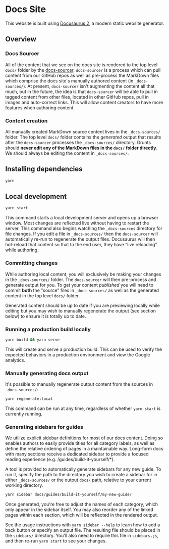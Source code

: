 # Docs Site

This website is built using [Docusaurus 2](https://docusaurus.io/), a modern
static website generator.

## Overview

### Docs Sourcer

All of the content that we see on the docs site is rendered to the top level
`docs/` folder by the
[docs-sourcer](https://github.com/tnn-tnn-tnn-tnn-tnn-gruntwork-io/docs-sourcer). `docs-sourcer` is
a process which can pull content from our GitHub repos as well as pre-process
the MarkDown files which comprise the docs site's manually authored content (in
`_docs-sources/`). At present, `docs-sourcer` isn't augmenting the content all
that much, but in the future, the idea is that `docs-sourcer` will be able to
pull in tagged content from other files, located in other GitHub repos, pull in
images and auto-correct links. This will allow content creators to have more
features when authoring content.

### Content creation

All manually created MarkDown source content lives in the `_docs-sources/`
folder. The top level `docs/` folder contains the _generated_ output that
results after the `docs-sourcer` processes the `_docs-sources/` directory.
Grunts should **never edit any of the MarkDown files in the `docs/` folder
directly**. We should always be editing the content in `_docs-sources/`.

## Installing dependencies

```sh
yarn
```

## Local development

```sh
yarn start
```

This command starts a local development server and opens up a browser window.
Most changes are reflected live without having to restart the server. This
command also begins watching the `_docs-sources` directory for file changes. If
you edit a file in `_docs-sources/` then the `docs-sourcer` will automatically
re-run to regenerate the output files. Docusaurus will then hot-reload that
content so that to the end user, they have "live reloading" while authoring.

### Committing changes

While authoring local content, you will exclusively be making your changes in
the `_docs-sources/` folder. The `docs-sourcer` will then pre-process and
generate output for you. To get your content _published_ you will need to commit
**both** the "source" files in `_docs-sources/` as well as the generated content
in the top level `docs/` folder.

Generated content should be up to date if you are previewing locally while
editing but you may wish to manually regenerate the output (see section below)
to ensure it is totally up to date.

### Running a production build locally

```sh
yarn build && yarn serve
```

This will create and serve a production build. This can be used to verify the
expected behaviors in a production environment and view the Google analytics.

### Manually generating docs output

It's possible to manually regenerate output content from the sources in
`_docs-sources/`:

```sh
yarn regenerate:local
```

This command can be run at any time, regardless of whether `yarn start` is
currently running.

### Generating sidebars for guides

We utilize explicit sidebar definitions for most of our docs content. Doing so enables authors to easily provide titles
for all category labels, as well as define the relative ordering of pages in a maintainable way. Long-form docs with
many sections receive a dedicated sidebar to provide a focused reading experience (e.g. /guides/build-it-yourself/\*).

A tool is provided to automatically generate sidebars for any new guide. To
run it, specify the path to the directory you wish to create a sidebar for in
either `_docs-sources/` or the output `docs/` path, relative to your current
working directory.

```sh
yarn sidebar docs/guides/build-it-yourself/my-new-guide/
```

Once generated, you're free to adjust the names of each category, which only
appear in the sidebar itself. You may also reorder any of the linked pages
within each section, which will be reflected in the rendered output.

See the usage instructions with `yarn sidebar --help` to learn how to add a
back button or specify an output file. The resulting file should be placed in
the `sidebars/` directory. You'll also need to require this file in
`sidebars.js`, and then re-run `yarn start` to see your changes.
